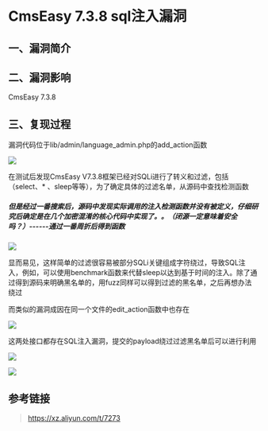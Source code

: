 CmsEasy 7.3.8 sql注入漏洞
=========================

一、漏洞简介
------------

二、漏洞影响
------------

CmsEasy 7.3.8

三、复现过程
------------

漏洞代码位于lib/admin/language\_admin.php的add\_action函数

![](/Users/aresx/Documents/VulWiki/.resource/CmsEasy7.3.8sql注入漏洞/media/rId24.png)

在测试后发现CmsEasy
V7.3.8框架已经对SQLi进行了转义和过滤，包括（select、\*
、sleep等等），为了确定具体的过滤名单，从源码中查找检测函数

##### 但是经过一番搜索后，源码中发现实际调用的注入检测函数并没有被定义，仔细研究后确定是在几个加密混淆的核心代码中实现了。。（闭源一定意味着安全吗？）------通过一番周折后得到函数

![](/Users/aresx/Documents/VulWiki/.resource/CmsEasy7.3.8sql注入漏洞/media/rId26.png)

显而易见，这样简单的过滤很容易被部分SQLi关键组成字符绕过，导致SQL注入，例如，可以使用benchmark函数来代替sleep以达到基于时间的注入。除了通过得到源码来明确黑名单的，用fuzz同样可以得到过滤的黑名单，之后再想办法绕过

而类似的漏洞成因在同一个文件的edit\_action函数中也存在

![](/Users/aresx/Documents/VulWiki/.resource/CmsEasy7.3.8sql注入漏洞/media/rId27.png)

这两处接口都存在SQL注入漏洞，提交的payload绕过过滤黑名单后可以进行利用

![](/Users/aresx/Documents/VulWiki/.resource/CmsEasy7.3.8sql注入漏洞/media/rId28.png)

![](/Users/aresx/Documents/VulWiki/.resource/CmsEasy7.3.8sql注入漏洞/media/rId29.png)

参考链接
--------

> https://xz.aliyun.com/t/7273
